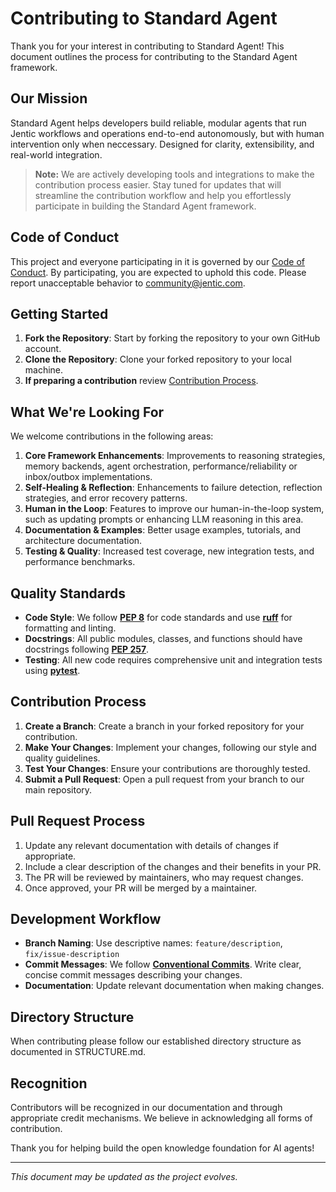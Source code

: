 # Contributing to Standard Agent

Thank you for your interest in contributing to Standard Agent! This document outlines the process for contributing to the Standard Agent framework.

## Our Mission

Standard Agent helps developers build reliable, modular agents that run Jentic workflows and operations end-to-end autonomously, but with human intervention only when neccessary. Designed for clarity, extensibility, and real-world integration.

> **Note:** We are actively developing tools and integrations to make the contribution process easier. Stay tuned for updates that will streamline the contribution workflow and help you effortlessly participate in building the Standard Agent framework.

## Code of Conduct

This project and everyone participating in it is governed by our [Code of Conduct](CODE_OF_CONDUCT.md). By participating, you are expected to uphold this code. Please report unacceptable behavior to [community@jentic.com](mailto:community@jentic.com).

## Getting Started

1.  **Fork the Repository**: Start by forking the repository to your own GitHub account.
2.  **Clone the Repository**: Clone your forked repository to your local machine.
3.  **If preparing a contribution** review [Contribution Process](#contribution-process).

## What We're Looking For

We welcome contributions in the following areas:

1.  **Core Framework Enhancements**: Improvements to reasoning strategies, memory backends, agent orchestration, performance/reliability or inbox/outbox implementations.
2.  **Self-Healing & Reflection**: Enhancements to failure detection, reflection strategies, and error recovery patterns.
3.  **Human in the Loop**: Features to improve our human-in-the-loop system, such as updating prompts or enhancing LLM reasoning in this area.
4.  **Documentation & Examples**: Better usage examples, tutorials, and architecture documentation.
5.  **Testing & Quality**: Increased test coverage, new integration tests, and performance benchmarks.

## Quality Standards

-   **Code Style**: We follow **[PEP 8](https://peps.python.org/pep-0008/)** for code standards and use **[ruff](https://astral.sh/ruff)** for formatting and linting.
-   **Docstrings**: All public modules, classes, and functions should have docstrings following **[PEP 257](https://peps.python.org/pep-0257/)**.
-   **Testing**: All new code requires comprehensive unit and integration tests using **[pytest](https://docs.pytest.org/en/stable/getting-started.html)**.

## Contribution Process

1.  **Create a Branch**: Create a branch in your forked repository for your contribution.
2.  **Make Your Changes**: Implement your changes, following our style and quality guidelines.
3.  **Test Your Changes**: Ensure your contributions are thoroughly tested.
4.  **Submit a Pull Request**: Open a pull request from your branch to our main repository.

## Pull Request Process

1.  Update any relevant documentation with details of changes if appropriate.
2.  Include a clear description of the changes and their benefits in your PR.
3.  The PR will be reviewed by maintainers, who may request changes.
4.  Once approved, your PR will be merged by a maintainer.

## Development Workflow

-   **Branch Naming**: Use descriptive names: `feature/description`, `fix/issue-description`
-   **Commit Messages**: We follow **[Conventional Commits](https://gist.github.com/joshbuchea/6f47e86d2510bce28f8e7f42ae84c716)**. Write clear, concise commit messages describing your changes.
-   **Documentation**: Update relevant documentation when making changes.

## Directory Structure

When contributing please follow our established directory structure as documented in STRUCTURE.md. 

## Recognition

Contributors will be recognized in our documentation and through appropriate credit mechanisms. We believe in acknowledging all forms of contribution.

Thank you for helping build the open knowledge foundation for AI agents!

---

*This document may be updated as the project evolves.*